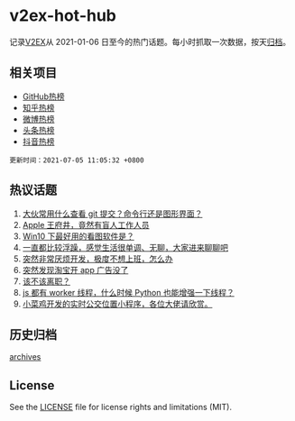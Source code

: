 # v2ex-hot-hub

 记录[V2EX](https://www.v2ex.com/)从 2021-01-06 日至今的热门话题。每小时抓取一次数据，按天[归档](archives)。
 
 ## 相关项目

- [GitHub热榜](https://github.com/lonnyzhang423/github-hot-hub)
- [知乎热榜](https://github.com/lonnyzhang423/zhihu-hot-hub)
- [微博热榜](https://github.com/lonnyzhang423/weibo-hot-hub)
- [头条热榜](https://github.com/lonnyzhang423/toutiao-hot-hub)
- [抖音热榜](https://github.com/lonnyzhang423/douyin-hot-hub)


 `更新时间：2021-07-05 11:05:32 +0800`

## 热议话题

1. [大伙常用什么查看 git 提交？命令行还是图形界面？](https://www.v2ex.com/t/787434)
1. [Apple 王府井，竟然有盲人工作人员](https://www.v2ex.com/t/787503)
1. [Win10 下最好用的看图软件是？](https://www.v2ex.com/t/787453)
1. [一直都比较浮躁，感觉生活很单调、无聊，大家进来聊聊吧](https://www.v2ex.com/t/787428)
1. [突然非常厌烦开发，极度不想上班，怎么办](https://www.v2ex.com/t/787520)
1. [突然发现淘宝开 app 广告没了](https://www.v2ex.com/t/787460)
1. [该不该离职？](https://www.v2ex.com/t/787457)
1. [js 都有 worker 线程，什么时候 Python 也能增强一下线程？](https://www.v2ex.com/t/787433)
1. [小菜鸡开发的实时公交位置小程序，各位大佬请欣赏。](https://www.v2ex.com/t/787522)

## 历史归档

[archives](archives)

## License

See the [LICENSE](LICENSE) file for license rights and limitations (MIT).
